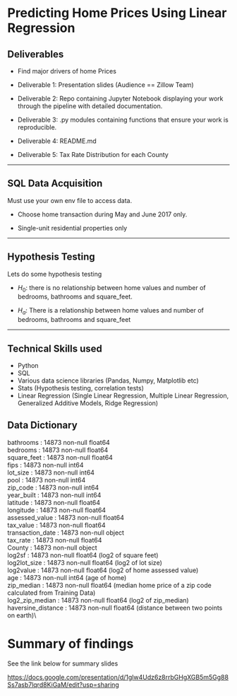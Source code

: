 # Predicting Home Prices Using Linear Regression

## Deliverables
* Find major drivers of home Prices
* Deliverable 1: Presentation slides (Audience == Zillow Team)

* Deliverable 2: Repo containing Jupyter Notebook displaying your work through the pipeline with detailed documentation.

* Deliverable 3: .py modules containing functions that ensure your work is reproducible.

* Deliverable 4: README.md

* Deliverable 5: Tax Rate Distribution for each County
***





## SQL Data Acquisition 
Must use your own env file to access data.

* Choose home transaction during May and June 2017 only.

* Single-unit residential properties only
***

## Hypothesis Testing
Lets do some hypothesis testing 

* $H_0$: there is no relationship between home values and number of bedrooms, bathrooms and square_feet.

* $H_a$: There is a relationship between home values and number of bedrooms, bathrooms and square_feet
***

## Technical Skills used

* Python
* SQL
* Various data science libraries (Pandas, Numpy, Matplotlib etc)
* Stats (Hypothesis testing, correlation tests)
* Linear Regression (Single Linear Regression, Multiple Linear Regression, Generalized Additive Models, Ridge Regression)


## Data Dictionary

bathrooms : 14873 non-null float64\
bedrooms :  14873 non-null float64\
square_feet  :         14873 non-null float64\
fips      :            14873 non-null int64\
lot_size   :           14873 non-null int64\
pool     :             14873 non-null int64\
zip_code     :         14873 non-null int64\
year_built    :        14873 non-null int64\
latitude      :        14873 non-null float64\
longitude      :       14873 non-null float64\
assessed_value  :      14873 non-null float64\
tax_value       :      14873 non-null float64\
transaction_date   :   14873 non-null object\
tax_rate       :       14873 non-null float64\
County         :       14873 non-null object\
log2sf          :      14873 non-null float64 (log2 of square feet)\
log2lot_size    :      14873 non-null float64 (log2 of lot size)\
log2value       :      14873 non-null float64 (log2 of home assessed value)\
age             :      14873 non-null int64 (age of home)\
zip_median      :      14873 non-null float64 (median home price of a zip code calculated from Training Data)\
log2_zip_median  :     14873 non-null float64 (log2 of zip_median)\
haversine_distance   : 14873 non-null float64 (distance between two points on earth)\

# Summary of findings
See the link below for summary slides

https://docs.google.com/presentation/d/1glw4Udz6z8rrbGHgXGB5m5Gg88Ss7asb7lqrd8KiGaM/edit?usp=sharing